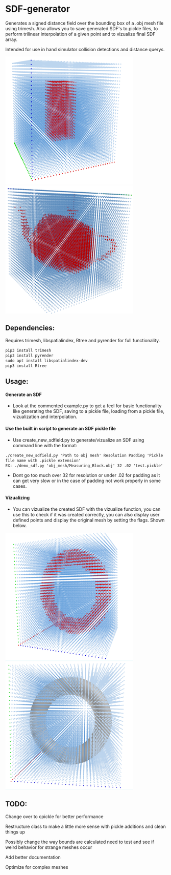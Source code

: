 # SDF-generator
Generates a signed distance field over the bounding box of a .obj mesh file using trimesh. Also allows you to save generated SDF's to pickle files, to perform trilinear interpolation of a given point and to vizualize final SDF array.

Intended for use in hand simulator collision detections and distance querys. 

<img src="/images/box.png" width="400" height="400" style=display:inline-block/> <img src="/images/teapot.png" width="400" height="400"/>

## Dependencies:
Requires trimesh, libspatialindex, Rtree and pyrender for full functionality.
```
pip3 install trimesh
pip3 install pyrender
sudo apt install libspatialindex-dev
pip3 install Rtree
```

## Usage:
#### Generate an SDF
* Look at the commented example.py to get a feel for basic functionality like generating the SDF, saving to a pickle file, loading from a pickle file, vizualization and interpolation.

#### Use the built in script to generate an SDF pickle file
* Use create_new_sdfield.py to generate/vizualize an SDF using command line with the format:
```
./create_new_sdfield.py 'Path to obj mesh' Resolution Padding 'Pickle file name with .pickle extension'
EX: ./demo_sdf.py 'obj_mesh/Measuring_Block.obj' 32 .02 'test.pickle'
```
* Dont go too much over 32 for resolution or under .02 for padding as it can get very slow or in the case of padding not work properly in some cases.

#### Vizualizing
* You can vizualize the created SDF with the vizualize function, you can use this to check if it was created correctly, you can also display user defined points and display the original mesh by setting the flags. Shown below.

<img src="/images/torus.png" width="400" height="400" style=display:inline-block/> <img src="/images/torus_mesh.png" width="400" height="400"/>



## TODO:

Change over to cpickle for better performance

Restructure class to make a little more sense with pickle additions and clean things up

Possibly change the way bounds are calculated need to test and see if weird behavior for strange meshes occur

Add better documentation

Optimize for complex meshes


